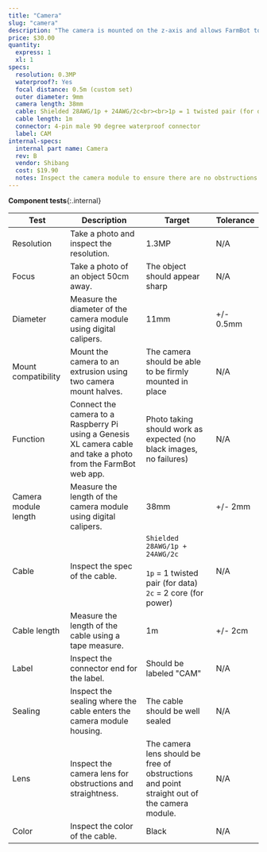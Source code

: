 ```yaml
---
title: "Camera"
slug: "camera"
description: "The camera is mounted on the z-axis and allows FarmBot to take photos of the garden and plants for weed detection and tracking plant growth."
price: $30.00
quantity:
  express: 1
  xl: 1
specs:
  resolution: 0.3MP
  waterproof?: Yes
  focal distance: 0.5m (custom set)
  outer diameter: 9mm
  camera length: 38mm
  cable: Shielded 28AWG/1p + 24AWG/2c<br><br>1p = 1 twisted pair (for data)<br>2c = 2 core (for power)
  cable length: 1m
  connector: 4-pin male 90 degree waterproof connector
  label: CAM
internal-specs:
  internal part name: Camera
  rev: B
  vendor: Shibang
  cost: $19.90
  notes: Inspect the camera module to ensure there are no obstructions in front of the lens, such as foam or glue.
---
```


**Component tests**{:.internal}

|Test         |Description  |Target       |Tolerance    |
|-------------|-------------|-------------|-------------|
|Resolution   |Take a photo and inspect the resolution.|1.3MP|N/A
|Focus        |Take a photo of an object 50cm away.|The object should appear sharp|N/A
|Diameter     |Measure the diameter of the camera module using digital calipers.|11mm|+/- 0.5mm
|Mount compatibility|Mount the camera to an extrusion using two camera mount halves.|The camera should be able to be firmly mounted in place|N/A
|Function     |Connect the camera to a Raspberry Pi using a Genesis XL camera cable and take a photo from the FarmBot web app.|Photo taking should work as expected (no black images, no failures)|N/A
|Camera module length|Measure the length of the camera module using digital calipers.|38mm|+/- 2mm
|Cable        |Inspect the spec of the cable.|`Shielded 28AWG/1p + 24AWG/2c`<br><br>`1p` = 1 twisted pair (for data)<br>`2c` = 2 core (for power)|N/A
|Cable length |Measure the length of the cable using a tape measure.|1m|+/- 2cm
|Label        |Inspect the connector end for the label.|Should be labeled "CAM"|N/A
|Sealing      |Inspect the sealing where the cable enters the camera module housing.|The cable should be well sealed|N/A
|Lens         |Inspect the camera lens for obstructions and straightness.|The camera lens should be free of obstructions and point straight out of the camera module.|N/A
|Color        |Inspect the color of the cable.|Black|N/A
